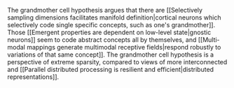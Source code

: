 ---
---

The grandmother cell hypothesis argues that there are [[Selectively sampling dimensions facilitates manifold definition|cortical neurons which selectively code single specific concepts, such as one's grandmother]]. Those [[Emergent properties are dependent on low-level state|gnostic neurons]] seem to code abstract concepts all by themselves, and [[Multi-modal mappings generate multimodal receptive fields|respond robustly to variations of that same concept]]. The grandmother cell hypothesis is a perspective of extreme sparsity, compared to views of more interconnected and [[Parallel distributed processing is resilient and efficient|distributed representations]].